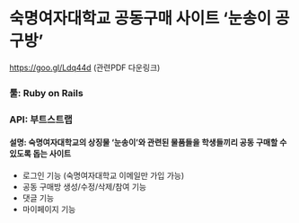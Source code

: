 # 숙명여자대학교 공동구매 사이트 ‘눈송이 공구방’
https://goo.gl/Ldq44d (관련PDF 다운링크)

### 툴: Ruby on Rails
### API: 부트스트랩
#### 설명: 숙명여자대학교의 상징물 ‘눈송이’와 관련된 물품들을 학생들끼리 공동 구매할 수 있도록 돕는 사이트

* 로그인 기능 (숙명여자대학교 이메일만 가입 가능)
* 공동 구매방 생성/수정/삭제/참여 기능
* 댓글 기능
* 마이페이지 기능

